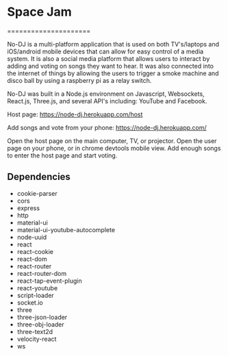 # Space Jam
=====================

No-DJ is a multi-platform application that is used on both TV's/laptops and iOS/android mobile devices that can allow for easy control of a media system. It is also a social media platform that allows users to interact by adding and voting on songs they want to hear.  It was also connected into the internet of things by allowing the users to trigger a smoke machine and disco ball by using a raspberry pi as a relay switch.

No-DJ was built in a Node.js environment on Javascript, Websockets, React.js, Three.js, and several API's including: YouTube and Facebook.

Host page: https://node-dj.herokuapp.com/host

Add songs and vote from your phone: https://node-dj.herokuapp.com/

Open the host page on the main computer, TV, or projector. Open the user page on your phone, or in chrome devtools mobile view. Add enough songs to enter the host page and start voting.

## Dependencies
* cookie-parser
* cors
* express
* http
* material-ui
* material-ui-youtube-autocomplete
* node-uuid
* react
* react-cookie
* react-dom
* react-router
* react-router-dom
* react-tap-event-plugin
* react-youtube
* script-loader
* socket.io
* three
* three-json-loader
* three-obj-loader
* three-text2d
* velocity-react
* ws
